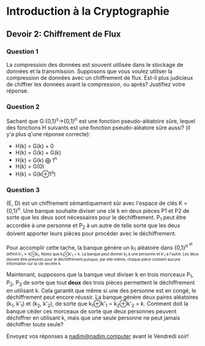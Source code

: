 # Introduction à la Cryptographie
## Devoir 2: Chiffrement de Flux

### Question 1
La compression des données est souvent utilisée dans le stockage de données et la transmission. Supposons que vous voulez utiliser la compression de données avec un chiffrement de flux. Est-il plus judicieux de chiffrer les données avant la compression, ou après? Justifiez votre réponse.

### Question 2
Sachant que G:{0,1}<sup>s</sup>→{0,1}<sup>n</sup> est une fonction pseudo-aléatoire sûre, lequel des fonctions H suivants est une fonction pseudo-aléatore sûre aussi? (il y'a plus q'une réponse correcte):
* H(k) = G(k) + 0  
* H(k) = G(k) + G(k)  
* H(k) = G(k) ⨁ 1<sup>n</sup>
* H(k) = G(0)
* H(k) = G(k⊕1<sup>s</sup>)

### Question 3
(E, D) est un chiffrement sémantiquement sûr avec l'espace de clés K = {0,1}<sup>n</sup>. Une banque souhaite diviser une clé k en deux pièces P1 et P2 de sorte que les deux sont nécessaires pour le déchiffrement. P<sub>1</sub> peut être accordée à une personne et P<sub>2</sub> à un autre de telle sorte que les deux doivent apporter leurs pièces pour procéder avec le déchiffrement.

Pour accomplir cette tache, la banque génère un k<sub>1</sub> aléatoire dans {0,1}<sup>n<sup> et définit k'<sub>1</sub> ← k⊕k<sub>1</sub>. Notez que k<sub>1</sub>⊕k'<sub>1</sub> = k. La banque peut donner k<sub>1</sub> à une personne et k'<sub>1</sub> à l'autre. Les deux doivent être présents pour le déchiffrement puisque, par elle-même, chaque pièce contient aucune information sur la clé secrète k.

Maintenant, supposons que la banque veut diviser k en trois morceaux P<sub>1</sub>, P<sub>2</sub>, P<sub>3</sub> de sorte que tout **deux** des trois pièces permettent le déchiffrement en utilisant k. Cela garantit que même si une des personne est en congé, le déchiffrement peut encore réussir. La banque génère deux paires aléatoires (k<sub>1</sub>, k'<sub>1</sub>) et (k<sub>2</sub>, k'<sub>2</sub>), de sorte que k<sub>1</sub>⊕k'<sub>1</sub> = k<sub>2</sub>⊕k'<sub>2</sub> = k. Comment doit la banque céder ces morceaux de sorte que deux personnes peuvent déchiffrer en utilisant k, mais que une seule personne ne peut jamais déchiffrer toute seule?

Envoyez vos réponses a nadim@nadim.computer avant le Vendredi soir!

